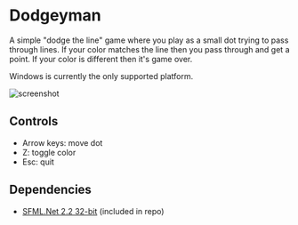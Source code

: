 # Dodgeyman

A simple "dodge the line" game where you play as a small dot trying to pass through lines. 
If your color matches the line then you pass through and get a point. If your color is different then it's game over.

Windows is currently the only supported platform.

![screenshot](http://i.imgur.com/qgU3DMu.png)

## Controls

* Arrow keys: move dot
* Z: toggle color
* Esc: quit

## Dependencies

* [SFML.Net 2.2 32-bit](http://www.sfml-dev.org/download/sfml.net/) (included in repo)
